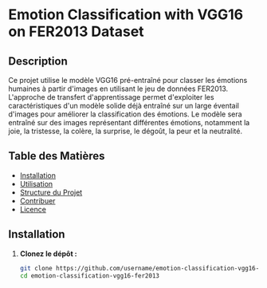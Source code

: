 # Emotion Classification with VGG16 on FER2013 Dataset

## Description

Ce projet utilise le modèle VGG16 pré-entraîné pour classer les émotions humaines à partir d'images en utilisant le jeu de données FER2013. L'approche de transfert d'apprentissage permet d'exploiter les caractéristiques d'un modèle solide déjà entraîné sur un large éventail d'images pour améliorer la classification des émotions. Le modèle sera entraîné sur des images représentant différentes émotions, notamment la joie, la tristesse, la colère, la surprise, le dégoût, la peur et la neutralité.

## Table des Matières

- [Installation](#installation)
- [Utilisation](#utilisation)
- [Structure du Projet](#structure-du-projet)
- [Contribuer](#contribuer)
- [Licence](#licence)

## Installation

1. **Clonez le dépôt :**

   ```bash
   git clone https://github.com/username/emotion-classification-vgg16-fer2013.git
   cd emotion-classification-vgg16-fer2013
